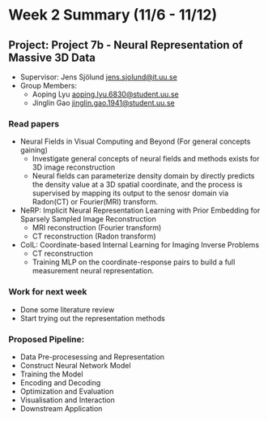 # Week 2 Summary (11/6 - 11/12)

## Project: Project 7b - Neural Representation of Massive 3D Data
- Supervisor: Jens Sjölund <jens.sjolund@it.uu.se>
- Group Members:
    - Aoping Lyu <aoping.lyu.6830@student.uu.se>
    - Jinglin Gao <jinglin.gao.1941@student.uu.se>

### Read papers
- Neural Fields in Visual Computing and Beyond (For general concepts gaining)
    - Investigate general concepts of neural fields and methods exists for 3D image reconstruction
    - Neural fields can parameterize density domain by directly predicts the density value at a 3D spatial coordinate, and the process is supervised by mapping its output to the senosr domain via Radon(CT) or Fourier(MRI) transform.
- NeRP: Implicit Neural Representation Learning with Prior Embedding for Sparsely Sampled Image Reconstruction
    - MRI reconstruction (Fourier transform)
    - CT reconstruction (Radon transform)
- CoIL: Coordinate-based Internal Learning for Imaging Inverse Problems
    - CT reconstruction
    - Training MLP on the coordinate-response pairs to build a full measurement neural representation.
    

### Work for next week
- Done some literature review
- Start trying out the representation methods

### Proposed Pipeline:
- Data Pre-procesessing and Representation
- Construct Neural Network Model
- Training the Model
- Encoding and Decoding
- Optimization and Evaluation
- Visualisation and Interaction
- Downstream Application